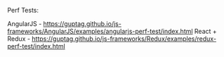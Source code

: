 Perf Tests:

AngularJS - https://guptag.github.io/js-frameworks/AngularJS/examples/angularjs-perf-test/index.html
React + Redux - https://guptag.github.io/js-frameworks/Redux/examples/redux-perf-test/index.html
